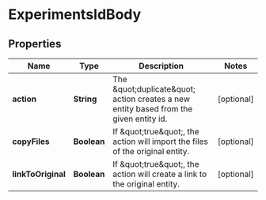 # ExperimentsIdBody

## Properties
Name | Type | Description | Notes
------------ | ------------- | ------------- | -------------
**action** | **String** | The \&quot;duplicate\&quot; action creates a new entity based from the given entity id.  |  [optional]
**copyFiles** | **Boolean** | If \&quot;true\&quot;, the action will import the files of the original entity.  |  [optional]
**linkToOriginal** | **Boolean** | If \&quot;true\&quot;, the action will create a link to the original entity.  |  [optional]
